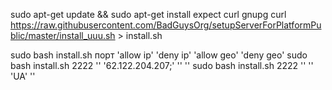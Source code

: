 

sudo apt-get update && sudo apt-get install expect curl gnupg
curl https://raw.githubusercontent.com/BadGuysOrg/setupServerForPlatformPublic/master/install_uuu.sh > install.sh

sudo bash install.sh порт 'allow ip' 'deny ip' 'allow geo' 'deny geo'
sudo bash install.sh 2222 '' '62.122.204.207;' '' ''
sudo bash install.sh 2222 '' '' 'UA' ''
